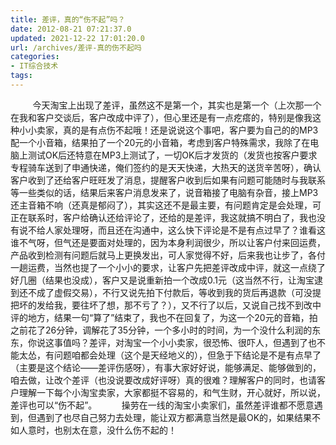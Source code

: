 ```yaml
---
title: 差评，真的“伤不起”吗？
date: 2012-08-21 07:21:37.0
updated: 2021-12-22 17:01:20.0
url: /archives/差评-真的伤不起吗
categories: 
- IT综合技术
tags: 
---
```


         今天淘宝上出现了差评，虽然这不是第一个，其实也是第一个（上次那一个在我和客户交谈后，客户改成中评了），但心里还是有一点疙瘩的，特别是像我这种小小卖家，真的是有点伤不起哦！还是说说这个事吧，客户要为自己的的MP3配一个小音箱，结果拍了一个20元的小音箱，考虑到客户特殊需求，我除了在电脑上测试OK后还特意在MP3上测试了，一切OK后才发货的（发货也按客户要求专程骑车送到了申通快递，俺们签约的是天天快递，大热天的送货辛苦呀），确认客户收到了还给客户旺旺发了消息，提醒客户收到后如果有问题可能随时与我联系等一些类似的话，结果后来客户消息发来了，说音箱接了电脑有杂音，接上MP3还主音箱不响（还真是郁闷了），其实这还不是最主要，有问题肯定是会处理，可正在联系时，客户给确认还给评论了，还给的是差评，我这就搞不明白了，我也没有说不给人家处理呀，而且还在沟通中，这么快下评论是不是有点过早了？谁看这谁不气呀，但气还是要面对处理的，因为本身利润很少，所以让客户付来回运费，产品收到检测有问题后就马上更换发出，可人家觉得不好，后来我也让步了，各付一趟运费，当然也提了一个小小的要求，让客户先把差评改成中评，就这一点绕了好几圈（结果也没成），客户又是说重新拍一个改成0.1元（这当然不行，让淘宝逮到还不成了虚假交易），不行又说先拍下付款后，等收到我的货后再退款（可没提把坏的发给我，要往坏了想，那不亏了？），又不行了以后，又说自己找不到改中评的地方，结果一句“算了”结束了，我也不在回复了，为这一个20元的音箱，拍之前花了26分钟，调解花了35分钟，一个多小时的时间，为一个没什么利润的东东，你说这事值吗？差评，对淘宝一个小小卖家，很恐怖、很吓人，但遇到了也不能太怂，有问题咱都会处理（这个是天经地义的），但急于下结论是不是有点早了（主要是这个结论——差评伤感呀），有事大家好好说，能够满足、能够做到的，咱去做，让改个差评（也没说要改成好评呀）真的很难？理解客户的同时，也请客户理解一下每个小淘宝卖家，大家都挺不容易的，和气生财，开心就好，所以说，差评也可以“伤不起”。
         操劳在一线的淘宝小卖家们，虽然差评谁都不愿意遇到，但遇到了也尽自己努力去处理，能让双方都满意当然是最OK的，如果结果不如人意时，也别太在意，没什么伤不起的！